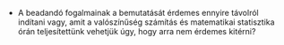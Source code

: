 - A beadandó fogalmainak a bemutatását érdemes ennyire távolról indítani vagy, amit a valószínűség számítás és matematikai statisztika órán teljesítettünk vehetjük úgy, hogy arra nem érdemes kitérni?